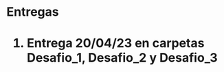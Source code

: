 <h1>Entregas<h1>
<ol>
    <li>Entrega 20/04/23 en carpetas Desafio_1, Desafio_2 y Desafio_3</li>
</ol>